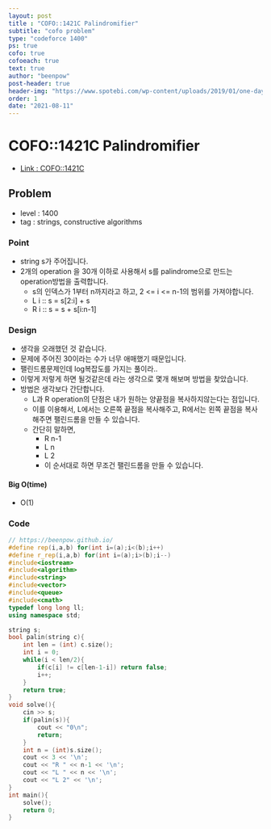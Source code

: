 ```yaml
---
layout: post
title : "COFO::1421C Palindromifier"
subtitle: "cofo problem"
type: "codeforce 1400"
ps: true
cofo: true
cofoeach: true
text: true
author: "beenpow"
post-header: true
header-img: "https://www.spotebi.com/wp-content/uploads/2019/01/one-day-day-one-workout-motivation-spotebi.jpg"
order: 1
date: "2021-08-11"
---
```

# COFO::1421C Palindromifier
- [Link : COFO::1421C](https://codeforces.com/problemset/problem/1421/C)

## Problem 

- level : 1400
- tag : strings, constructive algorithms

### Point
- string s가 주어집니다.
- 2개의 operation 을 30개 이하로 사용해서 s를 palindrome으로 만드는 operation방법을 출력합니다.
  - s의 인덱스가 1부터 n까지라고 하고, 2 <= i <= n-1의 범위를 가져야합니다.
  - L i :: s = s[2:i] + s
  - R i :: s = s + s[i:n-1]

### Design
- 생각을 오래했던 것 같습니다.
- 문제에 주어진 30이라는 수가 너무 애매했기 때문입니다.
- 팰린드롬문제인데 log복잡도를 가지는 풀이라..
- 이렇게 저렇게 하면 될것같은데 라는 생각으로 몇개 해보며 방법을 찾았습니다.
- 방법은 생각보다 간단합니다.
  - L과 R operation의 단점은 내가 원하는 양끝점을 복사하지않는다는 점입니다.
  - 이를 이용해서, L에서는 오른쪽 끝점을 복사해주고, R에서는 왼쪽 끝점을 복사해주면 팰린드롬을 만들 수 있습니다.
  - 간단히 말하면,
    - R n-1
    - L n
    - L 2 
    - 이 순서대로 하면 무조건 팰린드롬을 만들 수 있습니다.

#### Big O(time)
- O(1)

### Code

```cpp
// https://beenpow.github.io/
#define rep(i,a,b) for(int i=(a);i<(b);i++)
#define r_rep(i,a,b) for(int i=(a);i>(b);i--)
#include<iostream>
#include<algorithm>
#include<string>
#include<vector>
#include<queue>
#include<cmath>
typedef long long ll;
using namespace std;

string s;
bool palin(string c){
    int len = (int) c.size();
    int i = 0;
    while(i < len/2){
        if(c[i] != c[len-1-i]) return false;
        i++;
    }
    return true;
}
void solve(){
    cin >> s;
    if(palin(s)){
        cout << "0\n";
        return;
    }
    int n = (int)s.size();
    cout << 3 << '\n';
    cout << "R " << n-1 << '\n';
    cout << "L " << n << '\n';
    cout << "L 2" << '\n';
}
int main(){
    solve();
    return 0;
}
```
